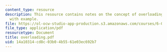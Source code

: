 ```yaml
---
content_type: resource
description: This resource contains notes on the concept of overloading in Java language
  with example.
file: https://ol-ocw-studio-app-production.s3.amazonaws.com/courses/6-092-java-preparation-for-6-170-january-iap-2006/14a10314cd8c03b04b5561e03ec692b7_overloading.pdf
file_type: application/pdf
resourcetype: Document
title: overloading.pdf
uid: 14a10314-cd8c-03b0-4b55-61e03ec692b7
---
```

